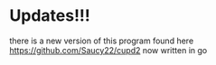 # Updates!!!
there is a new version of this program found here
https://github.com/Saucy22/cupd2
now written in go
